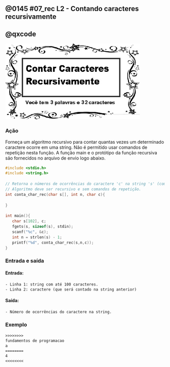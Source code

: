 ## @0145 #07_rec L2 - Contando caracteres recursivamente
## @qxcode

![](capa.jpg)

### Ação

Forneça um algoritmo recursivo para contar quantas vezes um determinado caractere ocorre em uma string. Não é permitido usar comandos de repetição nesta função. A função main e o protótipo da função recursiva são fornecidos no arquivo de envio logo abaixo.

``` C
#include <stdio.h>
#include <string.h>

// Retorna o números de ocorrências do caractere 'c' na string 's' (com 'n' caracteres).
// Algoritmo deve ser recursivo e sem comandos de repetição.
int conta_char_rec(char s[], int n, char c){

}

int main(){
   char s[102], c;
   fgets(s, sizeof(s), stdin);
   scanf("%c", &c);
   int n = strlen(s) - 1;
   printf("%d", conta_char_rec(s,n,c));
}
```

### Entrada e saída

#### Entrada:
    - Linha 1: string com até 100 caracteres.
    - Linha 2: caractere (que será contado na string anterior)

#### Saída:
    - Número de ocorrências do caractere na string.

### Exemplo

```
>>>>>>>>
fundamentos de programacao
a
========
4
<<<<<<<<
```

<!---
>>>>>>>> 01
o rato roeu a roupa do rei de roma
a
========
4
<<<<<<<<

>>>>>>>> 02
o rato roeu a roupa do rei de roma
x
========
0
<<<<<<<<

>>>>>>>> 03
o rato roeu a roupa do rei de roma
o
========
6
<<<<<<<<
--->